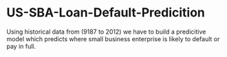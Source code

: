 # US-SBA-Loan-Default-Predicition

Using historical data from (9187 to 2012) we have to build a predicitive model which predicts where small business enterprise is likely to default or pay in full.
